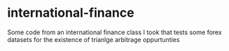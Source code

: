 # international-finance

Some code from an international finance class I took that tests some forex datasets for the existence of trianlge arbitrage oppurtunties 
